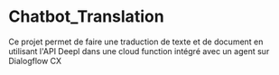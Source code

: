 # Chatbot_Translation
Ce projet permet de faire une traduction de texte et de document en utilisant l'API Deepl dans une cloud function intégré avec un agent sur Dialogflow CX
